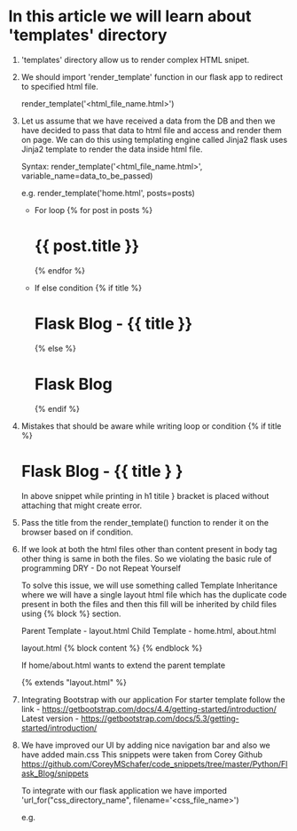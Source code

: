 # In this article we will learn about 'templates' directory

1. 'templates' directory allow us to render complex HTML snipet.

2. We should import 'render_template' function in our flask app to redirect to specified html file.

    render_template('<html_file_name.html>')

3. Let us assume that we have received a data from the DB and then we have decided to pass that data
    to html file and access and render them on page. We can do this using templating engine called Jinja2
    flask uses Jinja2 template to render the data inside html file.

    Syntax:
        render_template('<html_file_name.html>', variable_name=data_to_be_passed)

    e.g.
        render_template('home.html', posts=posts)

    - For loop
        {% for post in posts %}
            <h1> {{ post.title }}</h1>
        {% endfor %}

    - If else condition
        {% if title %}
            <h1> Flask Blog - {{ title }} </h1>
        {% else %}
            <h1> Flask Blog </h1>
        {% endif %}

4. Mistakes that should be aware while writing loop or condition
    {% if title %}
    <h1> Flask Blog - {{ title } } </h1>

    In above snippet while printing in h1 titile } bracket is placed without attaching that might create error.

5. Pass the title from the render_template() function to render it on the browser based on if condition.

6. If we look at both the html files other than content present in body tag other thing is same in both the files.
    So we violating the basic rule of programming DRY - Do not Repeat Yourself

    To solve this issue, we will use something called Template Inheritance where we will have a single layout html
    file which has the duplicate code present in both the files and then this fill will be inherited by child files
    using {% block %} section.

    Parent Template - layout.html
    Child Template - home.html, about.html

    layout.html
    {% block content %}
    {% endblock %}

    If home/about.html wants to extend the parent template

    {% extends "layout.html" %}

7. Integrating Bootstrap with our application 
    For starter template follow the link - https://getbootstrap.com/docs/4.4/getting-started/introduction/
    Latest version - https://getbootstrap.com/docs/5.3/getting-started/introduction/

8. We have improved our UI by adding nice navigation bar and also we have added main.css
    This snippets were taken from Corey Github https://github.com/CoreyMSchafer/code_snippets/tree/master/Python/Flask_Blog/snippets 
    
    To integrate with our flask application we have imported 'url_for("css_directory_name", filename='<css_file_name>')

    e.g. <link rel="stylesheet" type="text/css" href="{{ url_for('static', filename='main.css')}}">
